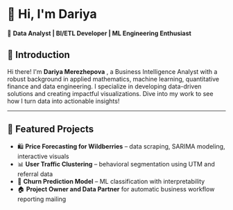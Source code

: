 # 👋 Hi, I'm Dariya

🎯 **Data Analyst | BI/ETL Developer | ML Engineering Enthusiast**

## 🚀 Introduction

Hi there! I'm **Dariya Merezhepova** , a Business Intelligence Analyst with a robust background in applied mathematics, machine learning, quantitative finance and data engineering. I specialize in developing data-driven solutions and creating impactful visualizations. Dive into my work to see how I turn data into actionable insights!

---

## 💼 Featured Projects

- 🛍 **Price Forecasting for Wildberries** – data scraping, SARIMA modeling, interactive visuals  
- 📊 **User Traffic Clustering** – behavioral segmentation using UTM and referral data  
- 🤖 **Churn Prediction Model** – ML classification with interpretability
- 🏠 **Project Owner and Data Partner** for automatic business workflow reporting mailing
